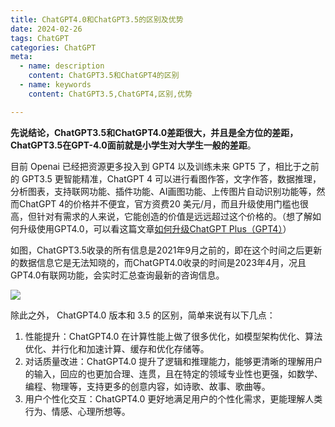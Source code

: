 ```yaml
---
title: ChatGPT4.0和ChatGPT3.5的区别及优势
date: 2024-02-26
tags: ChatGPT
categories: ChatGPT
meta:
  - name: description
    content: ChatGPT3.5和ChatGPT4的区别
  - name: keywords
    content: ChatGPT3.5,ChatGPT4,区别,优势

---
```


**先说结论，ChatGPT3.5和ChatGPT4.0差距很大，并且是全方位的差距，ChatGPT3.5在GPT-4.0面前就是小学生对大学生一般的差距**。

目前 Openai 已经把资源更多投入到 GPT4 以及训练未来 GPT5 了，相比于之前的 GPT3.5 更智能精准，ChatGPT 4 可以进行看图作答，文字作答，数据推理，分析图表，支持联网功能、插件功能、AI画图功能、上传图片自动识别功能等，然而ChatGPT 4的价格并不便宜，官方资费20 美元/月，而且升级使用门槛也很高，但针对有需求的人来说，它能创造的价值是远远超过这个价格的。（想了解如何升级使用GPT4.0，可以看这篇文章[如何升级ChatGPT Plus（GPT4）](https://vaq86.cn/blogs/chatgpt/upgrade-chatgptplus.html)）

如图，ChatGPT3.5收录的所有信息是2021年9月之前的，即在这个时间之后更新的数据信息它是无法知晓的，而ChatGPT4.0收录的时间是2023年4月，况且GPT4.0有联网功能，会实时汇总查询最新的咨询信息。

![](https://files.mdnice.com/user/57040/1da20710-cd39-4ca8-aee9-5ce739516ae0.png)

除此之外， ChatGPT4.0 版本和 3.5 的区别，简单来说有以下几点：

1. 性能提升：ChatGPT4.0 在计算性能上做了很多优化，如模型架构优化、算法优化、并行化和加速计算、缓存和优化存储等。
2. 对话质量改进：ChatGPT4.0 提升了逻辑和推理能力，能够更清晰的理解用户的输入，回应的也更加合理、连贯，且在特定的领域专业性也更强，如数学、编程、物理等，支持更多的创意内容，如诗歌、故事、歌曲等。
3. 用户个性化交互：ChatGPT4.0 更好地满足用户的个性化需求，更能理解人类行为、情感、心理所想等。